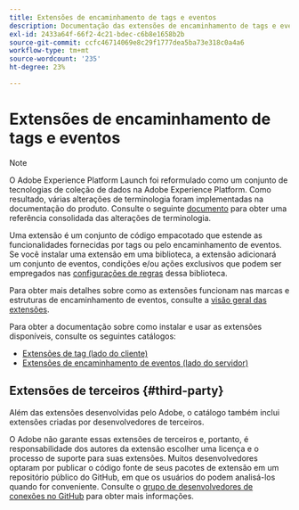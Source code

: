 ```yaml
---
title: Extensões de encaminhamento de tags e eventos
description: Documentação das extensões de encaminhamento de tags e eventos do Adobe Experience Platform.
exl-id: 2433a64f-66f2-4c21-bdec-c6b8e1658b2b
source-git-commit: ccfc46714069e8c29f1777dea5ba73e318c0a4a6
workflow-type: tm+mt
source-wordcount: '235'
ht-degree: 23%

---
```


# Extensões de encaminhamento de tags e eventos

>[!NOTE]
>
>O Adobe Experience Platform Launch foi reformulado como um conjunto de tecnologias de coleção de dados na Adobe Experience Platform. Como resultado, várias alterações de terminologia foram implementadas na documentação do produto. Consulte o seguinte [documento](../term-updates.md) para obter uma referência consolidada das alterações de terminologia.

Uma extensão é um conjunto de código empacotado que estende as funcionalidades fornecidas por tags ou pelo encaminhamento de eventos. Se você instalar uma extensão em uma biblioteca, a extensão adicionará um conjunto de eventos, condições e/ou ações exclusivos que podem ser empregados nas [configurações de regras](../ui/managing-resources/rules.md) dessa biblioteca.

Para obter mais detalhes sobre como as extensões funcionam nas marcas e estruturas de encaminhamento de eventos, consulte a [visão geral das extensões](../ui/managing-resources/extensions/overview.md).

Para obter a documentação sobre como instalar e usar as extensões disponíveis, consulte os seguintes catálogos:

* [Extensões de tag (lado do cliente)](./client/overview.md)
* [Extensões de encaminhamento de eventos (lado do servidor)](./server/overview.md)

## Extensões de terceiros {#third-party}

Além das extensões desenvolvidas pelo Adobe, o catálogo também inclui extensões criadas por desenvolvedores de terceiros.

O Adobe não garante essas extensões de terceiros e, portanto, é responsabilidade dos autores da extensão escolher uma licença e o processo de suporte para suas extensões. Muitos desenvolvedores optaram por publicar o código fonte de seus pacotes de extensão em um repositório público do GitHub, em que os usuários do podem analisá-los quando for conveniente. Consulte o [grupo de desenvolvedores de conexões no GitHub](https://github.com/Connections-Developers) para obter mais informações.
